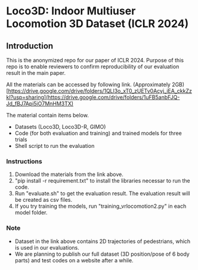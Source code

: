 # Loco3D: Indoor Multiuser Locomotion 3D Dataset (ICLR 2024)

## Introduction

This is the anonymized repo for our paper of ICLR 2024.
Purpose of this repo is to enable reviewers to confirm reproducibility of our evaluation result in the main paper.

All the materials can be accessed by following link. (Approximately 2GB)
[https://drive.google.com/drive/folders/1QLl3o_xT0_zUETv0Acyj_iEA_ckkZzkI?usp=sharing](https://drive.google.com/drive/folders/1uFB5anbFJQ-Jd_fBJ7Api5iO7MnHM3TX)

The material contain items below.
- Datasets (Loco3D, Loco3D-R, GIMO)
- Code (for both evaluation and training) and trained models for three trials
- Shell script to run the evaluation

### Instructions 

1. Download the materials from the link above.
2. "pip install -r requirement.txt" to install the libraries necessar to run the code.
4. Run "evaluate.sh" to get the evaluation result. The evaluation result will be created as csv files.
5. If you try training the models, run "training_vrlocomotion2.py" in each model folder.

### Note
- Dataset in the link above contains 2D trajectories of pedestrians, which is used in our evaluations.
- We are planning to publish our full dataset (3D position/pose of 6 body parts) and test codes on a website after a while.
